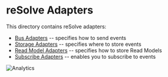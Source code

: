 # **reSolve Adapters**

This directory contains reSolve adapters:

* [Bus Adapters](bus-adapters/) -- specifies how to send events
* [Storage Adapters](storage-adapters/) -- specifies where to store events
* [Read Model Adapters](readmodel-adapters/) -- specifies how to store Read Models
* [Subscribe Adapters](subscribe-adapters/) -- enables you to subscribe to events

![Analytics](https://ga-beacon.appspot.com/UA-118635726-1/packages-adapters-readme?pixel)
